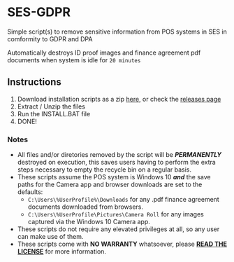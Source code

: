 # SES-GDPR
Simple script(s) to remove sensitive information from POS systems in SES in comformity to GDPR and DPA

Automatically destroys ID proof images and finance agreement pdf documents when system is idle for `20 minutes`


## Instructions

1.  Download installation scripts as a zip [here](https://github.com/vjba/SES-GDPR/archive/1.0.zip), or check the [releases page](https://github.com/vjba/SES-GDPR/releases)
2.  Extract / Unzip the files
3.  Run the INSTALL.BAT file
4.  DONE!   


### Notes

* All files and/or diretories removed by the script will be _**PERMANENTLY**_ destroyed on execution, this saves users having to perform the extra steps necessary to empty the recycle bin on a regular basis.
* These scripts assume the POS system is Windows 10 _**and**_ the save paths for the Camera app and browser downloads are set to the defaults:
  * `C:\Users\%UserProfile%\Downloads` for any .pdf finance agreement documents downloaded from browsers.
  * `C:\Users\%UserProfile\Pictures\Camera Roll` for any images captured via the Windows 10 Camera app.
* These scripts do not require any elevated privileges at all, so any user can make use of them.
* These scripts come with **NO WARRANTY** whatsoever, please [**READ THE LICENSE**](https://github.com/vjba/SES-GDPR/blob/master/LICENSE) for more information.
